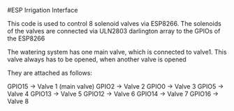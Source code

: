 #ESP Irrigation Interface

This code is used to control 8 solenoid valves via ESP8266.
The solenoids of the valves are connected via ULN2803 darlington array to the GPIOs of the ESP8266

The watering system has one main valve, which is connected to  valve1. This valve always has to be opened, when another valve is opened


They are attached as follows:

GPIO15 -> Valve 1 (main valve)
GPIO2  -> Valve 2
GPIO0  -> Valve 3
GPIO5  -> Valve 4
GPIO13 -> Valve 5
GPIO12 -> Valve 6
GPIO14 -> Valve 7
GPIO16 -> Valve 8
